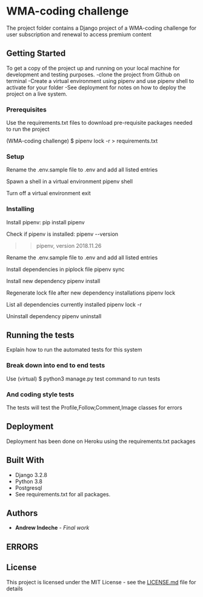 
#  WMA-coding challenge
The project folder contains a Django project of a WMA-coding challenge for user subscription and renewal to access premium content


## Getting Started

To get a copy of the project up and running on your local machine for development and testing purposes.
-clone the project from Github on terminal
-Create a virtual environment using pipenv and use pipenv shell to activate for your folder
-See deployment for notes on how to deploy the project on a live system.

### Prerequisites

Use the requirements.txt files to download pre-requisite packages needed to run the project

(WMA-coding challenge) $ pipenv lock -r > requirements.txt

### Setup
Rename the .env.sample file to .env and add all listed entries

Spawn a shell in a virtual environment
pipenv shell


Turn off a virtual environment
exit

### Installing
Install pipenv:
pip install pipenv

Check if pipenv is installed:
pipenv --version
>> pipenv, version 2018.11.26

Rename the .env.sample file to .env and add all listed entries

Install dependencies in piplock file
pipenv sync

Install new dependency
pipenv install <dependency name here>

Regenerate lock file after new dependency installations
pipenv lock

List all dependencies currently installed
pipenv lock -r

Uninstall dependency
pipenv uninstall <dependency name here>


## Running the tests

Explain how to run the automated tests for this system

### Break down into end to end tests

Use (virtual) $ python3 manage.py test command to run tests

### And coding style tests

The tests will test the Profile,Follow,Comment,Image classes for errors

## Deployment

Deployment has been done on Heroku using the requirements.txt packages

## Built With

* Django 3.2.8
* Python 3.8
* Postgresql
* See requirements.txt for all packages.

## Authors

* **Andrew Indeche** - *Final work*
## ERRORS

## License

This project is licensed under the MIT License - see the [LICENSE.md](LICENSE.md) file for details
